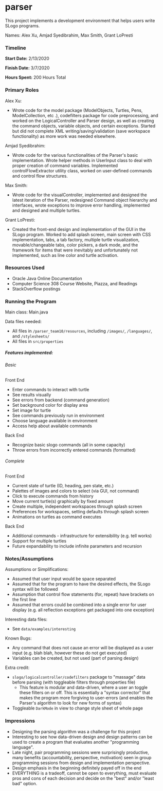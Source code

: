 parser
====

This project implements a development environment that helps users write SLogo programs.

Names: Alex Xu, Amjad Syedibrahim, Max Smith, Grant LoPresti

### Timeline

**Start Date:** 2/13/2020

**Finish Date:** 3/7/2020

**Hours Spent:** 200 Hours Total

### Primary Roles

Alex Xu:
* Wrote code for the model package (ModelObjects, Turtles, Pens, ModelCollection, etc
.), codefilters package for code preprocessing, and worked on the LogicalController and Parser
 design, as well as creating the command objects, variable objects, and certain exceptions. Started
but did not complete XML writing/saving/validation (save workspace functionality) as more work
 was needed elsewhere.

Amjad Syedibrahim:
* Wrote code for the various functionalities of the Parser's basic implementation. Wrote helper methods in UserInput class to deal with proper creation of command variables.
Implemented controlFlowExtractor utility class, worked on user-defined commands and control flow structures.

Max Smith:
* Wrote code for the visualController, implemented and designed the latest iteration of the Parser, redesigned Command object hierarchy
and interfaces, wrote exceptions to improve error handling, implemented and designed and multiple turtles.

Grant LoPresti:
* Created the front-end design and implementation of the GUI in the SLogo program. Worked to add
 splash screen, main screen with CSS implementation, tabs, a tab factory, multiple turtle
  visualization, movable/changeable tabs, color pickers, a dark mode, and the framework for items
   that were inevitably and unfortunately not implemented, such as line color and turtle activation.

### Resources Used

* Oracle Java Online Documentation
* Computer Science 308 Course Website, Piazza, and Readings
* StackOverflow postings

### Running the Program

Main class: Main.java

Data files needed:
* All files in ```/parser_team10/resources```, including ```/images/```, ```/languages/```, and ```/stylesheets/```
* All files in ```src/properties```

##### Features implemented:
###### Basic
Front End
* Enter commands to interact with turtle
* See results visually
* See errors from backend (command generation)
* Set background color for display area
* Set image for turtle
* See commands previously run in environment
* Choose language available in environment
* Access help about available commands

Back End
* Recognize basic slogo commands (all in some capacity) 
* Throw errors from incorrectly entered commands (formatted)


###### Complete
Front End
* Current state of turtle (ID, heading, pen state, etc.)
* Palettes of images and colors to select (via GUI, not command)
* Click to execute commands from history
* Move current turtle(s) graphically by fixed amount
* Create multiple, independent workspaces through splash screen
* Preferences for workspaces, setting defaults through splash screen
* Animations on turtles as command executes

Back End
* Additional commands - infrastructure for extensibility (e.g. tell works)
* Support for multiple turtles
* Future expandability to include infinite parameters and recursion

### Notes/Assumptions

Assumptions or Simplifications:
* Assumed that user input would be space separated
* Assumed that for the program to have the desired effects, the SLogo syntax will be followed
* Assumption that control flow statements (for, repeat) have brackets on the first line
* Assumed that errors could be combined into a single error for user display (e.g. all reflection exceptions get packaged into one exception)

Interesting data files:
* See ```data/examples/interesting```

Known Bugs:
* Any command that does not cause an error will be displayed as a user input (e.g. blah blah, however these do not get executed)
* Variables can be created, but not used (part of parsing design)

Extra credit:
* ```slogo/logicalcontroller/codefilters``` package to "massage" data before parsing (with toggleable filters through properties file)
    * This feature is modular and data-driven, where a user an toggle these filters on or off. This is essentially a "syntax corrector" that
    makes the program more forgiving to user-errors (and enables the Parser's algorithm to look for new forms of syntax)
* Toggleable ```DarkMode``` in view to change style sheet of whole page

### Impressions

* Designing the parsing algorithm was a challenge for this project
* Interesting to see how data-driven design and design patterns can be used to create a program that evaluates another
"programming language".
* Late night, pair programming sessions were surprisingly productive, many benefits (accountability, perspective, motivation)
seen in group programming sessions from design and implementation perspective.
* Design emphasis in the beginning definitely payed off in the end
* EVERYTHING is a tradeoff, cannot be open to everything, must evaluate pros and cons of each decision and decide on the 
"best" and/or "least bad" option.